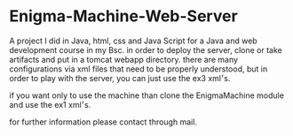 # Enigma-Machine-Web-Server

A project I did in Java, html, css and Java Script for a Java and web development course in my Bsc.
in order to deploy the server, clone or take artifacts and put in a tomcat webapp directory.
there are many configurations via xml files that need to be properly understood, but in order to play with the server,
you can just use the ex3 xml׳s.

if you want only to use the machine than clone the EnigmaMachine module and use the ex1 xml׳s.

for further information please contact through mail.
